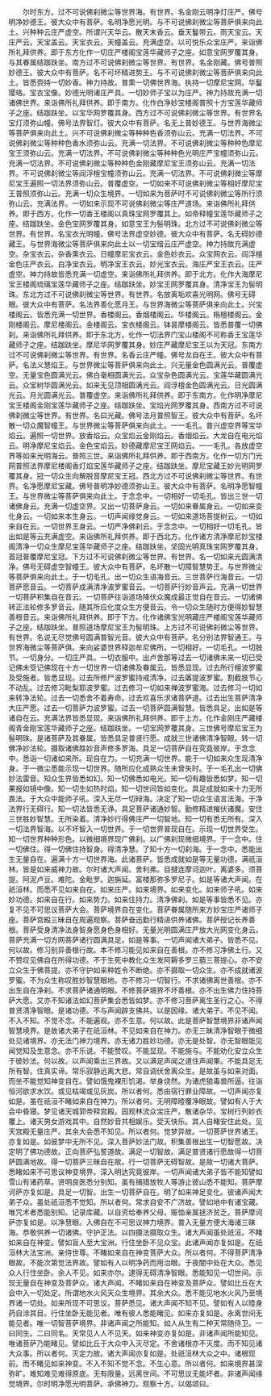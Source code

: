 <!-- { "loadSidebar": true } -->
　　尔时东方。过不可说佛刹微尘等世界海。有世界。名金刚云明净灯庄严。佛号明净妙德王。彼大众中有菩萨。名明净愿光明。与不可说佛刹微尘等菩萨俱来向此土。兴种种云庄严虚空。所谓兴天华云。散天末香云。垂天鬘带云。雨天宝云。天庄严云。天宝盖云。天宝衣云。天幢盖云。充满虚空。以可悦乐众宝庄严。来诣佛所礼拜供养。即于东方化作一切庄严楼阁宝莲华藏师子之座。如意宝网罗覆其身。与其眷属结跏趺坐。南方过不可说佛刹微尘等世界。有世界。名金刚藏。佛号普照妙德王。彼大众中有菩萨。名不可坏精进势王。与不可说佛刹微尘等菩萨俱来向此土。皆悉赍持一切妙香。神力持故。普熏一切佛世界海。执持一切摩尼宝网。华鬘璎珞。宝衣宝像。妙德光明诸庄严具。一切妙师子宝以为庄严。神力持故充满一切诸佛世界。来诣佛所礼拜供养。即于南方。化作白净妙宝楼阁普照十方宝莲华藏师子之座。结跏趺坐。以宝华网罗覆其身。西方过不可说佛刹微尘等世界。有世界名宝灯须弥山幢。佛号法界智灯。彼大众中有菩萨。名无上普妙德王。与世界海微尘等菩萨俱来向此土。兴不可说佛刹微尘等种种色香须弥山云。充满一切法界。不可说佛刹微尘等种种色香水须弥山云。充满一切法界。不可说佛刹微尘等种种色摩尼宝王须弥山云。充满一切法界。不可说佛刹微尘等种种色光明庄严宝幢须弥山云。充满一切法界。不可说佛刹微尘等种种色金刚藏摩尼宝王须弥山云。充满一切法界。不可说佛刹微尘等阎浮檀宝幢须弥山云。充满一切法界。不可说佛刹微尘等摩尼宝王遍照一切法界须弥山云。普覆虚空。一切如来不可说佛刹微尘等相好摩尼宝王普照须弥山云。充满一切众生境界。一切如来为菩萨时不可说佛刹微尘等所行须弥山云。充满法界。一切如来示现不可说佛刹微尘等庄严道场。来诣佛所礼拜供养。即于西方。化作一切香王楼阁以真珠宝网罗覆其上。如帝释幢宝莲华藏师子之座。结跏趺坐。金色宝网罗覆其身。如意宝王为髻明珠。北方过不可说佛刹微尘等世界。有世界。名宝衣光明幢。佛号法界虚空妙德。彼大众中有菩萨。名无碍妙德藏王。与世界海微尘等菩萨俱来向此土以一切宝缯云庄严虚空。神力持故充满虚空。杂宝衣云。杂香熏衣云。日幢摩尼宝衣云。金色妙衣云。众宝网衣云。阎浮檀金色庄严衣云。白净宝衣云。明净宝王衣云。妙光宝衣云。海庄严宝王衣云。庄严虚空。神力持故皆悉充满一切虚空。来诣佛所礼拜供养。即于北方。化作大海摩尼宝王楼阁琉璃宝莲华藏师子之座。结跏趺坐。妙宝王网罗覆其身。清净宝王为髻明珠。东北方过不可说佛刹微尘等世界。有世界。名放离垢欢喜光明网。佛号无碍眼。彼大众中有菩萨。名法界善化愿月王。与世界海微尘等菩萨俱来向此土。兴宝楼阁云。皆悉充满一切世界。香楼阁云。香烟楼阁云。华楼阁云。栴檀楼阁云。金刚楼阁云。摩尼楼阁云。金楼阁云。宝衣楼阁云。钵昙摩楼阁云。皆悉普覆一切佛刹。来诣佛所礼拜供养。即于东北方。化作一切法界门宝山楼阁不可称香王宝莲华藏师子之座。结跏趺坐。摩尼华网罗覆其身。妙庄严藏摩尼宝王以为天冠。东南方过不可说佛刹微尘等世界。有世界。名香云庄严幢。佛号龙自在王。彼大众中有菩萨。名法义慧焰王。与世界微尘等菩萨俱来向此土。兴无量金色圆满光云。普覆虚空。无量宝色圆满光云。佛白毫相圆满光云。众宝杂色圆满光云。宝莲华藏圆满光云。众宝树华圆满光云。如来无见顶相圆满光云。阎浮檀金色圆满光云。日光圆满光云。月光圆满光云。普覆虚空。来诣佛所礼拜供养。即于东南方。化作明净摩尼宝王楼阁金刚宝莲华藏师子之座。结跏趺坐。宝焰光网罗覆其身。西南方过不可说佛刹微尘等世界。有世界。名曰光藏。佛号法月普照智王。彼大众中有菩萨。名坏散一切众魔智幢王。与世界微尘等菩萨俱来向此土。一一毛孔。普兴虚空界等宝华焰云。遍照一切世界。放香焰云。众宝焰云金刚焰云。香烟焰云。大龙自在电光焰云。明净摩尼宝焰云。金色宝焰云。妙德藏摩尼宝王网焰云。一一毛孔。各放虚空界等如来光明海云。普照三世。来诣佛所礼拜供养。即于西南方。化作一切方门光网普照法界摩尼楼阁香灯焰宝莲华藏师子之座。结跏趺坐。摩尼宝藏王妙光明网罗覆其身。冠一切众生向解脱音摩尼宝王冠。西北方过不可说佛刹微尘等世界。有世界。名净愿摩尼宝藏。佛号普明净妙德须弥山王。彼大众中有菩萨。名明净愿智幢王。与世界微尘等菩萨俱来向此土。于念念中。一切相好一切毛孔。皆出三世一切诸佛身云。充满一切虚空界。又出一切菩萨身云。一切如来眷属身云。一切如来变化身云。一切如来本生身云。一切声闻缘觉身云。一切如来道场菩提树云。一切如来自在云。一切世界王身云。一切严净佛刹云。于念念中。一切相好一切毛孔。皆出如是等云充满虚空。来诣佛所礼拜供养。即于西北方。化作诸方清净摩尼妙宝楼阁清净一切众生摩尼宝莲华藏师子之座。结跏趺坐。坚固光明真珠宝网罗覆其身。首冠普覆摩尼宝冠。下方过不可说佛刹微尘等世界。有世界。名一切如来光圆满清净。佛号无碍虚空智幢王。彼大众中有菩萨。名坏散一切障智慧势王。与世界微尘等菩萨俱来向此土。于一切毛孔。出一切众生语海音云。三世菩萨行海音云。一切菩萨愿音云。一切菩萨成满清净波罗蜜音云。一切菩萨行妙音声云。充满一切世界一切菩萨积集自在音云。一切菩萨往诣道场降伏众魔成最正觉自在音云。一切诸佛转正法轮修多罗音云。随其所应化度众生方便音云。令一切众生随时方便得妙智慧善根音云。来诣佛所礼拜供养。即于下方。化作诸佛宝光明藏庄严楼阁宝莲华藏师子之座。结跏趺坐。普照道场摩尼宝王为髻明珠。上方过不可说佛刹微尘等世界。有世界。名说无尽觉佛号圆满普智光音。彼大众中有菩萨。名分别法界智通王。与世界海微尘等菩萨俱。来向娑婆世界释迦牟尼佛所。一切相好。一切毛孔。一切肢节。一切身分。一切庄严具。一切衣服中。出卢舍那等过去一切诸佛未来一切已受记佛未受记佛现在十方一切世界一切诸佛及眷属云。皆悉显现。过去所行檀波罗蜜及受施者。皆悉显现。过去所修尸波罗蜜持戒清净。过去羼提波罗蜜。割截肢节心不动乱。过去修习毗梨耶波罗蜜。过去修习一切如来禅波罗蜜海。过去修习一切如来转净法轮。过去一切悉舍不着寿命。过去欢喜乐求诸菩萨道。过去出生菩萨清净大庄严愿。过去一切菩萨力波罗蜜。过去一切菩萨圆满智慧。皆悉具足。出如是等诸自在云。充满法界皆悉显现。来诣佛所礼拜供养。即于上方。化作金刚庄严藏楼阁青金刚宝莲华藏师子之座。结跏趺坐。一切宝网罗覆其身。三世佛号摩尼宝王为髻明珠。是诸菩萨及其眷属。皆悉具足普贤行愿。成就三世诸佛清净智眼。转一切佛净妙法轮。摄取诸佛胜妙音声修多罗海。具足一切菩萨自在究竟彼岸。于念念中。悉诣一切诸如来所。现自在力。一切充满一切世界。能于一切如来众生现清净身。于一微尘悉能示现一切世界。随所应化成熟众生未曾失时。于一毛孔出一切佛妙法雷音。知众生界皆悉如幻。知一切佛悉如电光。知一切有趣皆悉如梦。知一切果报如镜中像。知一切生如热时焰。知一切世间皆如变化。具足成就如来十力无所畏法。于大众中能师子吼。深入无尽一切辩海。决定了知一切众生语言法海。于净法界行无碍行。知一切法皆悉无诤。具足菩萨诸通妙智。勤修精进摧伏诸魔。安住三世胜妙智慧。无所染着。清净妙行得佛庄严一切智地。知一切有悉无所有。深入一切法界智海。以不坏智入一切世界。于一切世界普现自在。示现一切世界受生。知一切世界种种形色。以微细境界现广佛刹。以广佛刹现微细境界。于一念中。住一切佛住。得一切佛住持智身。得清净慧。了知十方一切刹海。于一念中。悉能出生无量自在。遍满十方一切世界海。此诸菩萨。皆悉成就如是等无量功德。满祇洹林。皆是如来威神力故。尔时诸大声闻。舍利弗。目揵连摩诃迦叶。离婆多。须菩提。阿泥卢豆。难陀。金毗罗。迦旃延。富楼那弥多罗尼子。如是等诸大声闻。在祇洹林。而悉不见如来自在。如来庄严。如来境界。如来变化。如来师子吼。如来妙功德。如来自在行。如来势力。如来住持力。清净佛刹。如是等事皆悉不见。亦复不见不可思议菩萨大会。菩萨境界自在变化。菩萨眷属随所来方妙宝庄严诸师子座。菩萨宫殿三昧自在周遍观察。菩萨奋迅勤行精进供养诸佛。菩萨授记长养善根。菩萨受身清净法身智身愿身色身相好。无量光明圆满庄严放大光网变化身云。菩萨充满一切方网菩萨诸行圆满具足。如是等事。一切声闻诸大弟子。皆悉不见。何以故。修习别异善根行故。本不修习能见如来自在善根。亦不修习净佛土行。又不赞叹见佛自在所得功德。不于生死中教化众生发阿耨多罗三藐三菩提心。亦不安立众生于佛菩提。亦不守护如来种姓令不断绝。亦不摄取一切众生。亦不成就诸波罗蜜。不为众生称叹胜妙智慧眼地。亦不修习一切智行。不求诸佛离世善根。亦不出生自在净刹。不求菩萨诸通明眼。不修菩萨境界不坏善根。亦不出生佛力住持菩萨大愿。又亦不知诸法如幻菩萨集会悉皆如梦。亦不修习菩萨离生圣行之心。不得普贤清净智眼。是诸功德。不与声闻辟支佛共。以是因缘。诸大弟子。不见不闻。不入不知。不觉不念。不能遍观。亦不生意。何以故。此是菩萨智慧境界非诸声闻智慧境界。是故诸大弟子在祇洹林。不见如来自在神力。亦无三昧清净智眼于微细处见诸境界。亦无法门神力境界。亦无诸力胜妙功德。亦无是处智。亦无智眼能见闻觉知及生意念。亦不乐说。不能赞叹。不能显现。不能施与。不能劝化安立众生于彼妙法。何以故。以声闻乘出三界故。又以满足声闻之道住声闻果。不能具足无所有智。住真实谛。常乐寂静远离大悲。常自调伏舍离众生。是故虽与如来对面。而坐不能觉知神变自在。譬如饿鬼裸形饥渴。举身烧然。为诸虎狼毒兽所逼。往诣恒河欲求水饮。或见枯竭或见灰炭。所以者何。悉由宿行罪业障故。一切声闻亦复如是。虽在祇洹不睹如来自在神力。所以者何。无明障曀覆净眼故。譬如有人于大会中昏寝。梦见诸天城郭帝释宫殿。园观林流众宝庄严。散诸杂华。宝树行列妙衣覆上。诸天男女游戏其中。自然妙音共相娱乐。受天快乐。其人自睹安住此处。见天宫殿无量庄严。其余大会悉不知见。所以者何。觉梦异故。一切菩萨世界诸王。亦复如是。如彼梦中无所不见。深入菩萨妙法门故。积集善根出生一切智愿故。决定明了佛功德故。正向菩萨弘誓道故。满足一切智故。满足普贤诸行愿故得一切菩萨圆满地故。得一切菩萨三昧自在故。行一切菩萨无碍智故。是故一切诸大菩萨。悉睹如来不可思议神变境界。深入明达究竟彼岸。一切声闻诸大弟子皆不能知譬如雪山有诸药草。贤明良医悉分别知。虽有捕猎放牧人等游止彼山悉不能知。菩萨摩诃萨亦复如是。具足一切智。出生一切菩萨自在。明了如来神足变化。彼诸声闻大弟子众。虽处祇洹悉不觉知。所以者何。常求自安不广济故。譬如地中有诸宝藏。唯咒术者悉能别知。记录库藏。以自资给奉养父母。赈恤亲属拯济贫乏。菩萨摩诃萨亦复如是。以净慧眼。入佛自在不可思议神力境界。普入无量方便大海诸三昧海。恭敬供养一切诸佛。守护正法。以四摄法摄取众生。诸大声闻虽处祇洹。不睹如来自在神变。譬如盲人至大宝洲。行住坐卧不见众宝。此诸声闻亦复如是。在祇洹林大法宝洲。亲侍世尊。不睹如来自在神变菩萨大众。所以者何。不得菩萨清净眼故。不能次第觉法界故。譬如有人以明净药而用治眼。于夜闇中处在大众。悉见众人行住坐卧。余人不见。如来亦尔。逮得无碍清净智眼。悉能知见一切世间。示现无量自在神变及菩萨众。诸大声闻。不睹如来自在神变及菩萨众。譬如比丘在大会中入一切处定。所谓地水火风天众生境界。其余大众。悉不能见地水火风乃至境界诸一切处。如来所现不可思议。菩萨悉见。诸大声闻不知不见。譬如有人以曀身药自涂其目。行住坐卧无能见者。唯有彼人悉能睹见。如来亦复如是。永离世间无能见者。唯一切智菩萨境界。非诸声闻之所能知。如人从生有二种天常随侍卫。一曰同生。二曰同名。天常见人人不见天。如来神变亦复如是。非诸声闻所能知见。唯诸菩萨乃能睹见。譬如比丘于大众中入灭尽定。不舍诸根亦不灭度。而不知见诸大众事。所以者何。灭定力故。诸大声闻亦复如是。处祇洹林大众之中。诸根现前。而不睹见如来神变。不入不知不觉不念。不生心意。所以者何。如来境界甚深弥旷。难知难见难得原底。无有限量。远离世间。不可思议无能坏者。非诸声闻缘觉境界。尔时明净愿光明菩萨。承佛神力。观察十方。以偈颂曰。
